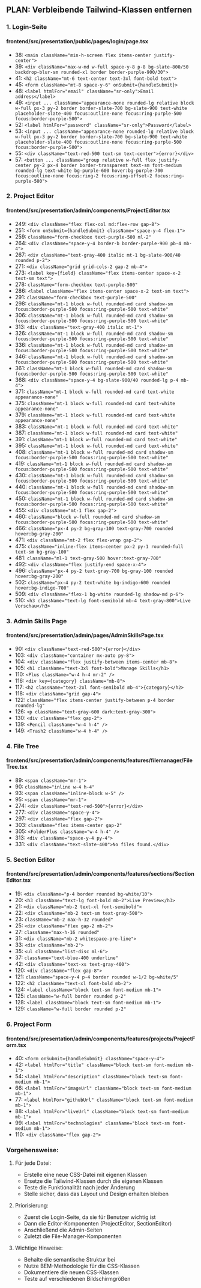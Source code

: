 ## PLAN: Verbleibende Tailwind-Klassen entfernen

### 1. Login-Seite
#### frontend/src/presentation/public/pages/login/page.tsx
- 38: `<main className="min-h-screen flex items-center justify-center">`
- 39: `<div className="max-w-md w-full space-y-8 p-8 bg-slate-800/50 backdrop-blur-sm rounded-xl border border-purple-900/30">`
- 41: `<h2 className="mt-6 text-center text-3xl font-bold text">`
- 45: `<form className="mt-8 space-y-6" onSubmit={handleSubmit}>`
- 48: `<label htmlFor="email" className="sr-only">Email address</label>`
- 49: `<input ... className="appearance-none rounded-lg relative block w-full px-3 py-2 border border-slate-700 bg-slate-900 text-white placeholder-slate-400 focus:outline-none focus:ring-purple-500 focus:border-purple-500">`
- 52: `<label htmlFor="password" className="sr-only">Password</label>`
- 53: `<input ... className="appearance-none rounded-lg relative block w-full px-3 py-2 border border-slate-700 bg-slate-900 text-white placeholder-slate-400 focus:outline-none focus:ring-purple-500 focus:border-purple-500">`
- 55: `<div className="text-red-500 text-sm text-center">{error}</div>`
- 57: `<button ... className="group relative w-full flex justify-center py-2 px-4 border border-transparent text-sm font-medium rounded-lg text-white bg-purple-600 hover:bg-purple-700 focus:outline-none focus:ring-2 focus:ring-offset-2 focus:ring-purple-500">`

### 2. Project Editor
#### frontend/src/presentation/admin/components/ProjectEditor.tsx
- 249: `<div className="flex flex-col md:flex-row gap-8">`
- 251: `<form onSubmit={handleSubmit} className="space-y-4 flex-1">`
- 259: `className="form-checkbox text-purple-500 ml-2"`
- 264: `<div className="space-y-4 border-b border-purple-900 pb-4 mb-4">`
- 267: `<div className="text-gray-400 italic mt-1 bg-slate-900/40 rounded p-2">`
- 271: `<div className="grid grid-cols-2 gap-2 mb-4">`
- 273: `<label key={field} className="flex items-center space-x-2 text-sm text">`
- 278: `className="form-checkbox text-purple-500"`
- 286: `<label className="flex items-center space-x-2 text-sm text">`
- 291: `className="form-checkbox text-purple-500"`
- 298: `className="mt-1 block w-full rounded-md card shadow-sm focus:border-purple-500 focus:ring-purple-500 text-white"`
- 306: `className="mt-1 block w-full rounded-md card shadow-sm focus:border-purple-500 focus:ring-purple-500 text-white"`
- 313: `<div className="text-gray-400 italic mt-1">`
- 326: `className="mt-1 block w-full rounded-md card shadow-sm focus:border-purple-500 focus:ring-purple-500 text-white"`
- 336: `className="mt-1 block w-full rounded-md card shadow-sm focus:border-purple-500 focus:ring-purple-500 text-white"`
- 346: `className="mt-1 block w-full rounded-md card shadow-sm focus:border-purple-500 focus:ring-purple-500 text-white"`
- 361: `className="mt-1 block w-full rounded-md card shadow-sm focus:border-purple-500 focus:ring-purple-500 text-white"`
- 368: `<div className="space-y-4 bg-slate-900/40 rounded-lg p-4 mb-4">`
- 371: `className="mt-1 block w-full rounded-md card text-white appearance-none"`
- 375: `className="mt-1 block w-full rounded-md card text-white appearance-none"`
- 379: `className="mt-1 block w-full rounded-md card text-white appearance-none"`
- 383: `className="mt-1 block w-full rounded-md card text-white"`
- 387: `className="mt-1 block w-full rounded-md card text-white"`
- 391: `className="mt-1 block w-full rounded-md card text-white"`
- 395: `className="mt-1 block w-full rounded-md card text-white"`
- 408: `className="mt-1 block w-full rounded-md card shadow-sm focus:border-purple-500 focus:ring-purple-500 text-white"`
- 419: `className="mt-1 block w-full rounded-md card shadow-sm focus:border-purple-500 focus:ring-purple-500 text-white"`
- 430: `className="mt-1 block w-full rounded-md card shadow-sm focus:border-purple-500 focus:ring-purple-500 text-white"`
- 440: `className="mt-1 block w-full rounded-md card shadow-sm focus:border-purple-500 focus:ring-purple-500 text-white"`
- 450: `className="mt-1 block w-full rounded-md card shadow-sm focus:border-purple-500 focus:ring-purple-500 text-white"`
- 455: `<div className="mt-1 flex gap-2">`
- 460: `className="block w-full rounded-md card shadow-sm focus:border-purple-500 focus:ring-purple-500 text-white"`
- 466: `className="px-4 py-2 bg-gray-100 text-gray-700 rounded hover:bg-gray-200"`
- 471: `<div className="mt-2 flex flex-wrap gap-2">`
- 475: `className="inline-flex items-center px-2 py-1 rounded-full text-sm bg-gray-100"`
- 481: `className="ml-1 text-gray-500 hover:text-gray-700"`
- 492: `<div className="flex justify-end space-x-4">`
- 496: `className="px-4 py-2 text-gray-700 bg-gray-100 rounded hover:bg-gray-200"`
- 502: `className="px-4 py-2 text-white bg-indigo-600 rounded hover:bg-indigo-700"`
- 509: `<div className="flex-1 bg-white rounded-lg shadow-md p-6">`
- 510: `<h3 className="text-lg font-semibold mb-4 text-gray-800">Live Vorschau</h3>`

### 3. Admin Skills Page
#### frontend/src/presentation/admin/pages/AdminSkillsPage.tsx
- 90: `<div className="text-red-500">{error}</div>`
- 103: `<div className="container mx-auto py-8">`
- 104: `<div className="flex justify-between items-center mb-8">`
- 105: `<h1 className="text-3xl font-bold">Manage Skills</h1>`
- 110: `<Plus className="w-4 h-4 mr-2" />`
- 116: `<div key={category} className="mb-8">`
- 117: `<h2 className="text-2xl font-semibold mb-4">{category}</h2>`
- 118: `<div className="grid gap-4">`
- 122: `className="flex items-center justify-between p-4 border rounded-lg"`
- 126: `<p className="text-gray-600 dark:text-gray-300">`
- 130: `<div className="flex gap-2">`
- 139: `<Pencil className="w-4 h-4" />`
- 149: `<Trash2 className="w-4 h-4" />`

### 4. File Tree
#### frontend/src/presentation/admin/components/features/filemanager/FileTree.tsx
- 89: `<span className="mr-1">`
- 90: `className="inline w-4 h-4"`
- 93: `<span className="inline-block w-5" />`
- 95: `<span className="mr-1">`
- 274: `<div className="text-red-500">{error}</div>`
- 277: `<div className="space-y-4">`
- 297: `<div className="flex gap-2">`
- 303: `className="flex items-center gap-2"`
- 305: `<FolderPlus className="w-4 h-4" />`
- 313: `<div className="space-y-4 py-4">`
- 331: `<div className="text-slate-400">No files found.</div>`

### 5. Section Editor
#### frontend/src/presentation/admin/components/features/sections/SectionEditor.tsx
- 19: `<div className="p-4 border rounded bg-white/10">`
- 20: `<h3 className="text-lg font-bold mb-2">Live Preview</h3>`
- 21: `<div className="mb-2 text-xl font-semibold">`
- 22: `<div className="mb-2 text-sm text-gray-500">`
- 23: `className="mb-2 max-h-32 rounded"`
- 25: `<div className="flex gap-2 mb-2">`
- 27: `className="max-h-16 rounded"`
- 31: `<div className="mb-2 whitespace-pre-line">`
- 33: `<div className="mb-2">`
- 35: `<ul className="list-disc ml-6">`
- 37: `className="text-blue-400 underline"`
- 42: `<div className="text-xs text-gray-400">`
- 120: `<div className="flex gap-8">`
- 121: `className="space-y-4 p-4 border rounded w-1/2 bg-white/5"`
- 122: `<h2 className="text-xl font-bold mb-2">`
- 124: `<label className="block text-sm font-medium mb-1">`
- 125: `className="w-full border rounded p-2"`
- 128: `<label className="block text-sm font-medium mb-1">`
- 129: `className="w-full border rounded p-2"`

### 6. Project Form
#### frontend/src/presentation/admin/components/features/projects/ProjectForm.tsx
- 40: `<form onSubmit={handleSubmit} className="space-y-4">`
- 42: `<label htmlFor="title" className="block text-sm font-medium mb-1">`
- 54: `<label htmlFor="description" className="block text-sm font-medium mb-1">`
- 66: `<label htmlFor="imageUrl" className="block text-sm font-medium mb-1">`
- 77: `<label htmlFor="githubUrl" className="block text-sm font-medium mb-1">`
- 88: `<label htmlFor="liveUrl" className="block text-sm font-medium mb-1">`
- 99: `<label htmlFor="technologies" className="block text-sm font-medium mb-1">`
- 110: `<div className="flex gap-2">`

### Vorgehensweise:
1. Für jede Datei:
   - Erstelle eine neue CSS-Datei mit eigenen Klassen
   - Ersetze die Tailwind-Klassen durch die eigenen Klassen
   - Teste die Funktionalität nach jeder Änderung
   - Stelle sicher, dass das Layout und Design erhalten bleiben

2. Priorisierung:
   - Zuerst die Login-Seite, da sie für Benutzer wichtig ist
   - Dann die Editor-Komponenten (ProjectEditor, SectionEditor)
   - Anschließend die Admin-Seiten
   - Zuletzt die File-Manager-Komponenten

3. Wichtige Hinweise:
   - Behalte die semantische Struktur bei
   - Nutze BEM-Methodologie für die CSS-Klassen
   - Dokumentiere die neuen CSS-Klassen
   - Teste auf verschiedenen Bildschirmgrößen
